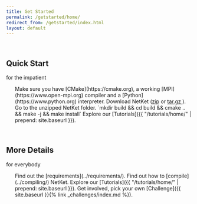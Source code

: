 ```yaml
---
title: Get Started
permalink: /getstarted/home/
redirect_from: /getstarted/index.html
layout: default
---
```

<br>
<div class="container">
  <div id="markdown-content-container">

<div class="row" >
  <div class="col-sm-5">
    <div class="jumbotron">
    <h2 class="text-center">Quick Start</h2>
    <div class="text-center">
    <p class="text-muted"> for the impatient</p>
    </div>
    </div>
  </div>
  <div class="col-sm-7">
    <ol class="list-group">
       <libullet class="list-group-item" markdown="span">Make sure you have [CMake](https://cmake.org), a working [MPI](https://www.open-mpi.org) compiler and a [Python](https://www.python.org) interpreter. </libullet>
       <libullet class="list-group-item">Download NetKet (<a href="{{site.latest_release.zip}}" download>zip</a> or <a href="{{site.latest_release.gz}}" download>tar.gz </a>).</libullet>
       <libullet class="list-group-item">Go to the unzipped NetKet folder.</libullet>
       <libullet class="list-group-item" markdown="span">`mkdir build && cd build && cmake .. && make -j && make install`</libullet>
       <libullet class="list-group-item" markdown="span">Explore our [Tutorials]({{ "/tutorials/home/" | prepend: site.baseurl }}).</libullet>
    </ol>
  </div>
</div>
<br>
<div class="row" >
  <div class="col-sm-5">
    <div class="jumbotron">
    <h2 class="text-center">More Details</h2>
    <div class="text-center">
    <p class="text-muted"> for everybody</p>
    </div>
    </div>
  </div>
  <div class="col-sm-7">
    <ol class="list-group">
       <libullet class="list-group-item" markdown="span">Find out the [requirements](../requirements/).</libullet>
       <libullet class="list-group-item" markdown="span">Find out how to [compile](../compiling/) NetKet.</libullet>
       <libullet class="list-group-item" markdown="span">Explore our [Tutorials]({{ "/tutorials/home/" | prepend: site.baseurl }}).</libullet>
       <!-- <libullet class="list-group-item" markdown="span">Set up your custom [Graph]({{ site.baseurl }}{% link _docs/graph_CustomGraph.md %}),[Hamiltonian]({{ site.baseurl }}{% link _docs/operator_LocalOperator.md %}),
       and more.</libullet> -->
       <libullet class="list-group-item" markdown="span">Get involved, pick your own [Challenge]({{ site.baseurl }}{% link _challenges/index.md %}).</libullet>
    </ol>
  </div>
</div>

</div>
</div>

